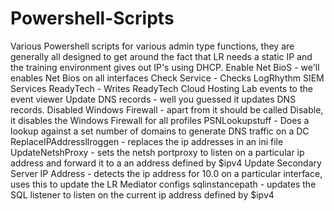 # Powershell-Scripts
Various Powershell scripts for various admin type functions, they are generally all designed to get around the fact that LR needs a static IP and the training environment gives out IP's using DHCP.
Enable Net BioS - we'll enables Net Bios on all interfaces
Check Service - Checks LogRhythm SIEM Services
ReadyTech - Writes ReadyTech Cloud Hosting Lab events to the event viewer
Update DNS records - well you guessed it updates DNS records.
Disabled Windows Firewall - apart from it should be called Disable, it disables the Windows Firewall for all profiles
PSNLookupstuff - Does a lookup against a set number of domains to generate DNS traffic on a DC
ReplaceIPAddressllroggen - replaces the ip addresses in an ini file
UpdateNetshProxy - sets the netsh portproxy to listen on a particular ip address and forward it to a an address defined by $ipv4
Update Secondary Server IP Address - detects the ip address for 10.0 on a particular interface, uses this to update the LR Mediator configs
sqlinstancepath - updates the SQL listener to listen on the current ip address defined by $ipv4
